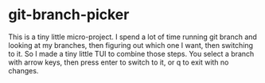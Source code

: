 # git-branch-picker

This is a tiny little micro-project. I spend a lot of time running git branch and looking at my branches, then figuring out which one I want, then switching to it. So I made a tiny little TUI to combine those steps. You select a branch with arrow keys, then press enter to switch to it, or q to exit with no changes.
